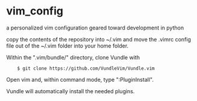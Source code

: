# vim_config
a personalized vim configuration geared toward development in python

copy the contents of the repository into ~/.vim and move the .vimrc config file out of the ~/.vim folder into your home folder.

Within the ".vim/bundle/" directory, clone Vundle with
```
    $ git clone https://github.com/VundleVim/Vundle.vim
```

Open vim and, within command mode, type ":PluginInstall".

Vundle will automatically install the needed plugins.
